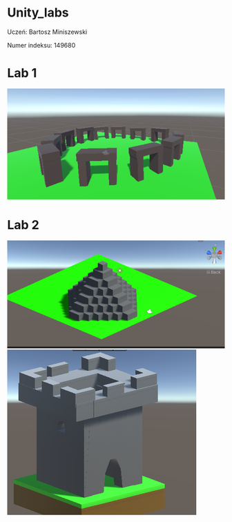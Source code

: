 # Unity_labs
Uczeń: Bartosz Miniszewski

Numer indeksu: 149680

# Lab 1
![Stonehenge](https://github.com/AguliRojo/Unity_labs/blob/main/lab_1/Stonehenge.png?raw=true)

# Lab 2
![Piramida](https://github.com/AguliRojo/Unity_labs/blob/main/lab_2/Piramida.png?raw=true)
![Wieza](https://github.com/AguliRojo/Unity_labs/blob/main/lab_2/Wieza.png?raw=true)
